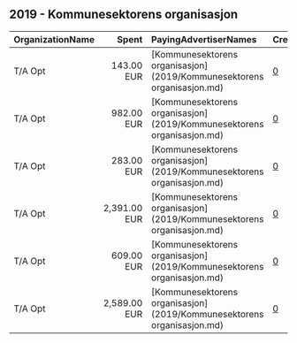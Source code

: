 ## 2019 - Kommunesektorens organisasjon 
|OrganizationName|Spent|PayingAdvertiserNames|CreativeUrls|Impressions|Genders|AgeBrackets|CountryCodes|BillingAddresses|CandidateBallotInformation|
|:---|---:|:---|:---|---:|:---|:---|:---|:---|:---|
|T/A Opt|143.00 EUR|[Kommunesektorens organisasjon](2019/Kommunesektorens organisasjon.md)|[0](https://www.snap.com/political-ads/asset/b82db95850cff14956c66cb26fc4ee1f7551571483101ee00f06089ea4ef0028?mediaType=mp4)|74,865||20-34|norway|"Øvre Slottsgate 8,Oslo,0157,NO"||
|T/A Opt|982.00 EUR|[Kommunesektorens organisasjon](2019/Kommunesektorens organisasjon.md)|[0](https://www.snap.com/political-ads/asset/f1f493d68bb9985488c736d3e37653b96f549043949848b33db137924ece70e1?mediaType=mp4)|512,788||20-34|norway|"Øvre Slottsgate 8,Oslo,0157,NO"||
|T/A Opt|283.00 EUR|[Kommunesektorens organisasjon](2019/Kommunesektorens organisasjon.md)|[0](https://www.snap.com/political-ads/asset/5f9b354de58eb2450477761912a4fac79d96f02664f34a52bdb08ad1466f05e6?mediaType=mp4)|122,301||20-34|norway|"Øvre Slottsgate 8,Oslo,0157,NO"||
|T/A Opt|2,391.00 EUR|[Kommunesektorens organisasjon](2019/Kommunesektorens organisasjon.md)|[0](https://www.snap.com/political-ads/asset/50ceedb7476c9106df7556e05f721f0cd95281fb51b99d6400d898086df9b960?mediaType=mp4)|1,065,215||20-34|norway|"Øvre Slottsgate 8,Oslo,0157,NO"||
|T/A Opt|609.00 EUR|[Kommunesektorens organisasjon](2019/Kommunesektorens organisasjon.md)|[0](https://www.snap.com/political-ads/asset/e39f0cb9013c5b2d5b9d986ea64ad455847f2ff442b0553eeff09df6b016c23f?mediaType=mp4)|235,780||20-34|norway|"Øvre Slottsgate 8,Oslo,0157,NO"||
|T/A Opt|2,589.00 EUR|[Kommunesektorens organisasjon](2019/Kommunesektorens organisasjon.md)|[0](https://www.snap.com/political-ads/asset/1783cbe17e39a1b1cccdfa5901be63f0dc3ddb51908495f40264eb52079da8da?mediaType=mp4)|1,120,214||20-34|norway|"Øvre Slottsgate 8,Oslo,0157,NO"||
